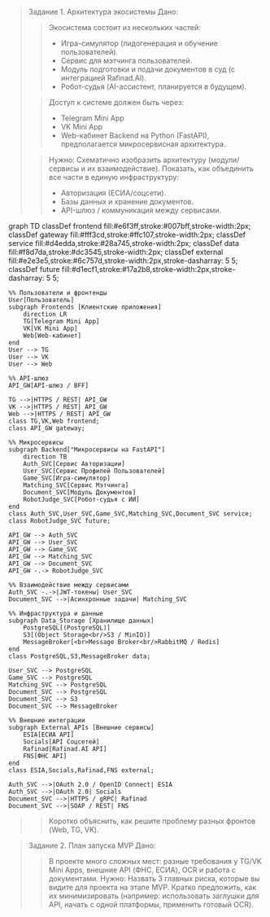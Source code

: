 >Задание 1. Архитектура экосистемы
>Дано:
>>Экосистема состоит из нескольких частей:
>>- Игра-симулятор (лидогенерация и обучение пользователей).
>>- Cервис для мэтчинга пользователей.
>>- Модуль подготовки и подачи документов в суд (с интеграцией Rafinad.AI).
>>- Робот-судья (AI-ассистент, планируется в будущем).
>
>>Доступ к системе должен быть через:
>>- Telegram Mini App
>>- VK Mini App
>>- Web-кабинет
>>Backend на Python (FastAPI), предполагается микросервисная архитектура.
>
>>Нужно:
>>Схематично изобразить архитектуру (модули/сервисы и их взаимодействие).
>>Показать, как объединить все части в единую инфраструктуру:
>>- Авторизация (ЕСИА/соцсети).
>>- Базы данных и хранение документов.
>>- API-шлюз / коммуникация между сервисами.

graph TD
    classDef frontend fill:#e6f3ff,stroke:#007bff,stroke-width:2px;
    classDef gateway fill:#fff3cd,stroke:#ffc107,stroke-width:2px;
    classDef service fill:#d4edda,stroke:#28a745,stroke-width:2px;
    classDef data fill:#f8d7da,stroke:#dc3545,stroke-width:2px;
    classDef external fill:#e2e3e5,stroke:#6c757d,stroke-width:2px,stroke-dasharray: 5 5;
    classDef future fill:#d1ecf1,stroke:#17a2b8,stroke-width:2px,stroke-dasharray: 5 5;

    %% Пользователи и фронтенды
    User[Пользователь]
    subgraph Frontends [Клиентские приложения]
        direction LR
        TG[Telegram Mini App]
        VK[VK Mini App]
        Web[Web-кабинет]
    end
    User --> TG
    User --> VK
    User --> Web

    %% API-шлюз
    API_GW[API-шлюз / BFF]

    TG -->|HTTPS / REST| API_GW
    VK -->|HTTPS / REST| API_GW
    Web -->|HTTPS / REST| API_GW
    class TG,VK,Web frontend;
    class API_GW gateway;

    %% Микросервисы
    subgraph Backend["Микросервисы на FastAPI"]
        direction TB
        Auth_SVC[Сервис Авторизации]
        User_SVC[Сервис Профилей Пользователей]
        Game_SVC[Игра-симулятор]
        Matching_SVC[Сервис Мэтчинга]
        Document_SVC[Модуль Документов]
        RobotJudge_SVC[Робот-судья с ИИ]
    end
    class Auth_SVC,User_SVC,Game_SVC,Matching_SVC,Document_SVC service;
    class RobotJudge_SVC future;

    API_GW --> Auth_SVC
    API_GW --> User_SVC
    API_GW --> Game_SVC
    API_GW --> Matching_SVC
    API_GW --> Document_SVC
    API_GW -.-> RobotJudge_SVC

    %% Взаимодействие между сервисами
    Auth_SVC -.->|JWT-токены| User_SVC
    Document_SVC -->|Асинхронные задачи| Matching_SVC

    %% Инфраструктура и данные
    subgraph Data_Storage [Хранилище данных]
        PostgreSQL[(PostgreSQL)]
        S3[(Object Storage<br/>S3 / MinIO)]
        MessageBroker[<br>Message Broker<br/>RabbitMQ / Redis]
    end
    class PostgreSQL,S3,MessageBroker data;

    User_SVC --> PostgreSQL
    Game_SVC --> PostgreSQL
    Matching_SVC --> PostgreSQL
    Document_SVC --> PostgreSQL
    Document_SVC --> S3
    Document_SVC --> MessageBroker

    %% Внешние интеграции
    subgraph External_APIs [Внешние сервисы]
        ESIA[ЕСИА API]
        Socials[API Соцсетей]
        Rafinad[Rafinad.AI API]
        FNS[ФНС API]
    end
    class ESIA,Socials,Rafinad,FNS external;

    Auth_SVC -->|OAuth 2.0 / OpenID Connect| ESIA
    Auth_SVC -->|OAuth 2.0| Socials
    Document_SVC -->|HTTPS / gRPC| Rafinad
    Document_SVC -->|SOAP / REST| FNS


>>Коротко объяснить, как решите проблему разных фронтов (Web, TG, VK).




>Задание 2. План запуска MVP
>Дано:
>>В проекте много сложных мест: разные требования у TG/VK Mini Apps,
>>внешние API (ФНС, ЕСИА), OCR и работа с документами.
>Нужно:
>>Назвать 3 главных риска, которые вы видите для проекта на этапе MVP.
>>Кратко предложить, как их минимизировать (например: использовать
>>заглушки для API, начать с одной платформы, применить готовый OCR).
>